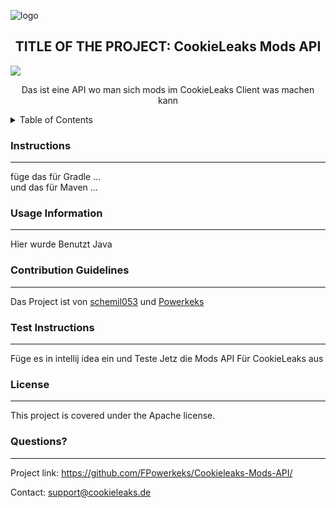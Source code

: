   <img src="https://cdn.discordapp.com/icons/1057956165633454110/5fc9c0c7d998f871139559a49beea1a4.webp?size=128" alt="logo"></img>
  <h2 align="center">TITLE OF THE PROJECT: CookieLeaks Mods API</h2>
  <img src="https://img.shields.io/badge/License-Apache-blue.svg">
  <p align="center">Das ist eine API wo man sich mods im CookieLeaks Client was machen kann</p>
  
  <details>
 alt="logo"    <summary>Table of Contents</summary>
    <ol>
      <li>
        <a href="#instructions">Installation Instructions</a>
      </li>
      <li><a href="#usage">Usage Information</a></li>
      <li><a href="#contributing">Contribution Guidelines</a></li>
      <li><a href="#test">Test Instructions</a></li>
      <li><a href="#license">License</a></li>
      <li><a href="#questions">Questions</a></li>
    </ol>
  </details>
  
  <h3 id="instructions">Instructions</h3>
  <hr>
  <p>füge das für Gradle ... <br> und das für Maven ...</p>
  
  <h3 id="usage">Usage Information</h3>
  <hr>
  <p>Hier wurde Benutzt Java</p>
  
  <h3 id="contributing">Contribution Guidelines</h3>
  <hr>
  <p>Das Project ist von <a href="https://github.com/schemil053">schemil053</a> und <a href="https://github.com/FPowerkeks">Powerkeks</a></p>
  
  <h3 id="test">Test Instructions</h3>
  <hr>
  <p>Füge es in intellij idea ein und Teste Jetz die Mods API Für CookieLeaks aus</p>
  
  <h3 id="license">License</h3>
  <hr>
  <p>This project is covered under the Apache license.</p>

  
  <h3 id="questions">Questions?</h3>
  <hr>
  <p>Project link: <a href="https://github.com/FPowerkeks/Cookieleaks-Mods-API/">https://github.com/FPowerkeks/Cookieleaks-Mods-API/</a> </p>
  <p>Contact: <a href="mailto:support@cookieleaks.de">support@cookieleaks.de</a></p>
